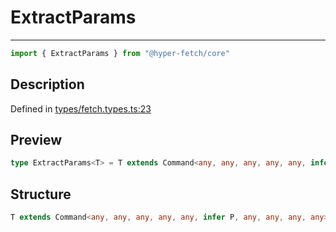 

# ExtractParams

<div class="api-docs__separator">

---

</div><div class="api-docs__import">

```ts
import { ExtractParams } from "@hyper-fetch/core"
```

</div><div class="api-docs__section">

## Description

</div><div class="api-docs__description"><span class="api-docs__do-not-parse">



</span></div><p class="api-docs__definition">

Defined in [types/fetch.types.ts:23](https://github.com/BetterTyped/hyper-fetch/blob/3fe127e9/packages/core/src/types/fetch.types.ts#L23)

</p><div class="api-docs__section">

## Preview

</div><div class="api-docs__preview type single">

```ts
type ExtractParams<T> = T extends Command<any, any, any, any, any, infer  P, any, any, any, any> ? ExtractRouteParams<P> : never;
```

</div><div class="api-docs__section">

## Structure

</div><div class="api-docs__returns">

```ts
T extends Command<any, any, any, any, any, infer P, any, any, any, any> ? ExtractRouteParams<P> : never
```

</div>
